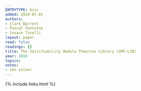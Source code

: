 ```yaml
---
ENTRYTYPE: misc
added: 2019-07-01
authors:
- Clark Barrett
- Pascal Fontaine
- Cesare Tinelli
layout: paper
read: false
readings: []
title: The Satisfiability Modulo Theories Library (SMT-LIB)
year: 2016
topics:
notes:
- smt-solver
---
```


{% include links.html %}
